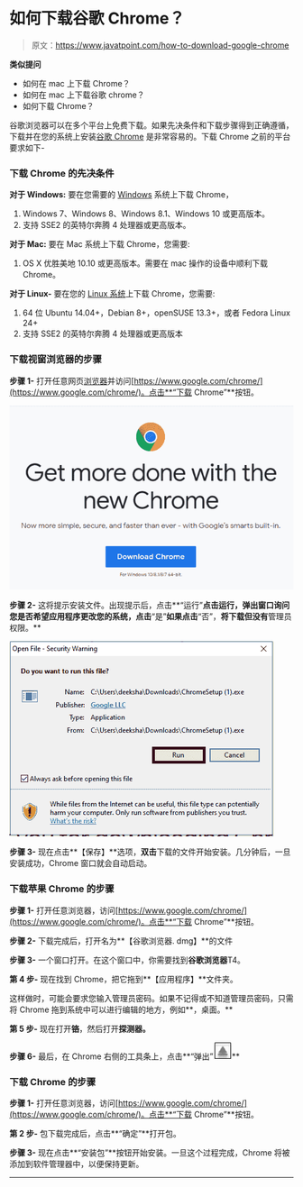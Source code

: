 # 如何下载谷歌 Chrome？

> 原文：<https://www.javatpoint.com/how-to-download-google-chrome>

**类似提问**

*   如何在 mac 上下载 Chrome？
*   如何在 mac 上下载谷歌 chrome？
*   如何下载 Chrome？

谷歌浏览器可以在多个平台上免费下载。如果先决条件和下载步骤得到正确遵循，下载并在您的系统上安装[谷歌 Chrome](https://www.javatpoint.com/google-chrome) 是非常容易的。下载 Chrome 之前的平台要求如下-

### 下载 Chrome 的先决条件

**对于 Windows:** 要在您需要的 [Windows](https://www.javatpoint.com/windows) 系统上下载 Chrome，

1.  Windows 7、Windows 8、Windows 8.1、Windows 10 或更高版本。
2.  支持 SSE2 的英特尔奔腾 4 处理器或更高版本。

**对于 Mac:** 要在 Mac 系统上下载 Chrome，您需要:

1.  OS X 优胜美地 10.10 或更高版本。需要在 mac 操作的设备中顺利下载 Chrome。

**对于 Linux-** 要在您的 [Linux 系统](https://www.javatpoint.com/linux-tutorial)上下载 Chrome，您需要:

1.  64 位 Ubuntu 14.04+，Debian 8+，openSUSE 13.3+，或者 Fedora Linux 24+
2.  支持 SSE2 的英特尔奔腾 4 处理器或更高版本

### 下载视窗浏览器的步骤

**步骤 1-** 打开任意网页[浏览器](https://www.javatpoint.com/browsers)并访问[https://www.google.com/chrome/](https://www.google.com/chrome/)。点击**“下载 Chrome”**按钮。

![How to download Google Chrome](img/98949742443f568114735f5c81229e57.png)

**步骤 2-** 这将提示安装文件。出现提示后，点击**“运行”**点击运行，弹出窗口询问您是否希望应用程序更改您的系统，点击**“是”**如果点击**“否”，**将下载但没有**管理员权限。**

![How to download Google Chrome](img/83c7bdaf7b9f3448957663dbd11799cf.png)

**步骤 3-** 现在点击**【保存】**选项，**双击**下载的文件开始安装。几分钟后，一旦安装成功，Chrome 窗口就会自动启动。

### 下载苹果 Chrome 的步骤

**步骤 1-** 打开任意浏览器，访问[https://www.google.com/chrome/](https://www.google.com/chrome/)。点击**“下载 Chrome”**按钮。

**步骤 2-** 下载完成后，打开名为**【谷歌浏览器. dmg】**的文件

**步骤 3-** 一个窗口打开。在这个窗口中，你需要找到**谷歌浏览器**T4。

**第 4 步-** 现在找到 Chrome，把它拖到**【应用程序】**文件夹。

这样做时，可能会要求您输入管理员密码。如果不记得或不知道管理员密码，只需将 Chrome 拖到系统中可以进行编辑的地方，例如**，桌面。**

**第 5 步-** 现在打开**铬**，然后打开**探测器。**

**步骤 6-** 最后，在 Chrome 右侧的工具条上，点击**“弹出”![How to download Google Chrome](img/2c5f13b745fa8bd5faaa2dc07c0998b8.png)**

### 下载 Chrome 的步骤

**步骤 1-** 打开任意浏览器，访问[https://www.google.com/chrome/](https://www.google.com/chrome/)。点击**“下载 Chrome”**按钮。

**第 2 步-** 包下载完成后，点击**“确定”**打开包。

**步骤 3-** 现在点击**“安装包”**按钮开始安装。一旦这个过程完成，Chrome 将被添加到软件管理器中，以便保持更新。

* * *